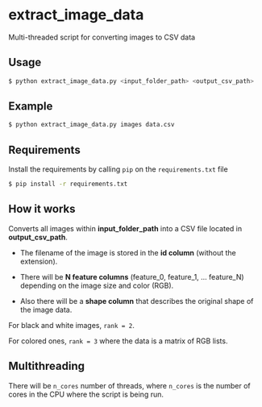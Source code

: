 # extract_image_data
Multi-threaded script for converting images to CSV data

## Usage

```bash
$ python extract_image_data.py <input_folder_path> <output_csv_path>
```

## Example

```bash
$ python extract_image_data.py images data.csv
```

## Requirements

Install the requirements by calling `pip` on the `requirements.txt` file

```bash
$ pip install -r requirements.txt
```

## How it works

Converts all images within **input_folder_path** into a CSV file located in **output_csv_path**.

- The filename of the image is stored in the **id column** (without the extension).

- There will be **N feature columns** (feature_0, feature_1, ... feature_N) depending on the image size and color (RGB).

- Also there will be a **shape column** that describes the original shape of the image data.

For black and white images, `rank = 2`.

For colored ones, `rank = 3` where the data is a matrix of RGB lists.

## Multithreading

There will be `n_cores` number of threads, where `n_cores` is the number of cores in the CPU where the script is being run.
